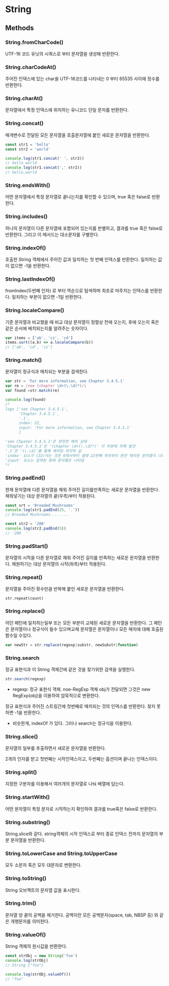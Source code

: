 # String

## Methods

### String.fromCharCode()
UTF-16 코드 유닛의 시쿼스로 부터 문자열을 생성해 반환한다.

### String.charCodeAt()
주어진 인덱스에 있는 char을 UTF-16코드를 나타내는 0 부터 65535 사이에 정수를 반환한다.

### String.charAt()
문자열에서 특정 인덱스에 위치하는 유니코드 단일 문자를 반환한다.

### String.concat()
매개변수로 전달된 모든 문자열을 호출문자열에 붙인 새로운 문자열을 반환한다.
```js
const str1 = 'hello'
const str2 = 'world'

console.log(str1.concat(' ', str2))
// hello world
console.log(str1.concat(',' str2))
// hello,world
```

### String.endsWith()
어떤 문자열에서 특정 문자열로 끝나는지를 확인할  수 있으며, true 혹은 false로 반환한다.

### String.includes()
하나의 문자열이 다른 문자열에 포함되어 있는지를 판별하고, 결과를 true 혹은 false로 반환한다. 그리고 이 메서드는 대소문자를 구별한다.

### String.indexOf()
호출한 String 객체에서 주어진 값과 일치하는 첫 번째 인덱스를 반환한다. 일치하는 값이 없으면 -1을 반환한다.

### String.lastIndexOf()
fromIndex(두번째 인자) 로 부터 역순으로 탐색하며 최초로 마주치는 인덱스를 반환한다. 일치하는 부분이 없으면 -1일 반환한다.

### String.localeCompare()
기준 문자열과 비교했을 때 비교 대상 문자열이 정렬상 전에 오는지, 후에 오는지 혹은 같은 순서에 배치되는지를 알려주는 숫자이다.

```js
var items = ['ab', 'cz', 'cd']
items.sort((a,b) => a.localeCompare(b))
// ['ab', 'cd', 'cz']
```

### String.match()
문자열이 정규식과 매치되는 부분을 검색한다.

```js
var str = 'For more information, see Chapter 3.4.5.1'
var re = /see (chapter \d+(\.\d)*)/i
var found =str.match(re)

console.log(found)
/*
logs ['see Chapter 3.4.5.1',
      'Chapter 3.4.5.1',
      '.1',
      index: 22,
      input: 'For more information, see Chapter 3.4.5.1'
      ]

'see Chpater 3.4.5.1'은 완전한 매치 상태
'Chapter 3.4.5.1'은 '(chapter \d+(\.\d)*)' 이 부분에 의해 발견
'.1'은 '(\.\d)`를 통해 매치된 마지막 값
'index' 요소가 (22)라는 것은 0에서부터 셀때 22번째 위치부터 완전 매치된 문자열이 나나남을 의미
'input' 요소는 입력된 원래 문자열은 나타냄
*/
```
### String.padEnd()
현재 문자열에 다른 문자열을 채워 주어진 길이를만족하는 새로운 문자열을 반환한다. 채워넣기는 대상 문자열의 끝(우측)부터 적용된다.

```js
const srt = 'Breaded Mushrooms'
console.log(str1.padEnd(25, '.'))
// Breaded Mushrooms........

const str2 = '200'
console.log(str2.padEnd(5))
// '200  '
```

### String.padStart()
문자열의 시작을 다른 문자열로 채워 주어진 길이를 만족하는  새로운 문자열을 반환한다. 채원허기는  대상 문자열의 시작(좌측)부터 적용된다.

### String.repeat()
문자열을 주어진 횟수만큼 반복해 붙인 새로운 문자열을 반환한다.

`str.repeat(count)`

### String.replace()
어던 패턴에 일치하는일부 또는 모든 부분이 교체된 새로운 문자열을 반환한다. 그 패턴은 문자열이나 정규식이 될수 있으며교체 문자열은 문자열이나 모든 매치에 대해 호출된 함수일 수있다.

```js
var newStr = str.replace(regexp|substr, newSubstr|function)
```
### String.search
정규 표현식과 이 String 객체간에 같은 것을 찾기위한 검색을 실행한다.

```js
str.search(regexp)
```

* regexp: 정규 표현식 객체. noe-RegExp 객체 obj가 전달되면 그것은 new RegExp(obj)을 이용하여 암묵적으로 변환한다.

정규 표현식과 주어진 스트링간에 첫번째로 매치되는 것의 인덱스를 반환한다. 찾지 못하면 -1을 반환한다.

+ 비슷한게, indexOf 가 있다. 그러나 search는 정규식을 이용한다.

### String.slice()
문자열의 일부를 추출하면서 새로운 문자열을 반환한다.

2개의 인자를 받고 첫번째는 시작인덱스이고, 두번째는 옵션이며 끝나는 인덱스이다.

### String.split()
지정한 구분자를 이용해서 여러개의 문자열로 나눠 배열에 담는다.

### String.startWith()
어떤 문자열이 특정 문자로 시작하는지 확인하여 결과를 true혹은 false로 반환한다.

### String.substring()
String.slice와 같다. string객체의 시작 인덱스로 부터 종료 인덱스 전까지 문자열의 부분 문자열을 반환한다.

### String.toLowerCase and String.toUpperCase
모두 소문자 혹은 모두 대문자로 변환한다.

### String.toString()
String 오브젝트의 문자열 값을 표시한다.

### String.trim()
문자열 양 끝의 공백을 제거한다. 공백이란 모든 공백문자(space, tab, NBSP 등) 와 같은 개행문자를 의미한다.

### String.valueOf()
String 객체의 원시값을 반환한다.
```js
const strObj = new String('foo')
console.log(strObj)
// String {"foo"}

console.log(strObj.valueOf())
// "foo"